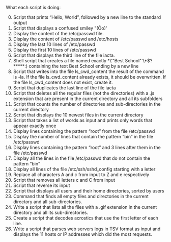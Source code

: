 What each script is doing:

0. Script that prints “Hello, World”, followed by a new line to the standard output
1. Script that displays a confused smiley "(Ôo)'
2. Display the content of the /etc/passwd file.
3. Display the content of /etc/passwd and /etc/hosts
4. Display the last 10 lines of /etc/passwd
5. Display the first 10 lines of /etc/passwd
6. Script that displays the third line of the file iacta.
7. Shell script that creates a file named exactly \*\\'"Best School"\'\\*$\?\*\*\*\*\*:) containing the text Best School ending by a new line
8. Script that writes into the file ls_cwd_content the result of the command ls -la. If the file ls_cwd_content already exists, it should be overwritten. If the file ls_cwd_content does not exist, create it.
9. Script that duplicates the last line of the file iacta
10. Script that deletes all the regular files (not the directories) with a .js extension that are present in the current directory and all its subfolders
11. Script that counts the number of directories and sub-directories in the current directory
12. Script that displays the 10 newest files in the current directory
13. Script that takes a list of words as input and prints only words that appear exactly once
14. Display lines containing the pattern “root” from the file /etc/passwd
15. Display the number of lines that contain the pattern “bin” in the file /etc/passwd
16. Display lines containing the pattern “root” and 3 lines after them in the file /etc/passwd
17. Display all the lines in the file /etc/passwd that do not contain the pattern “bin”
18. Display all lines of the file /etc/ssh/sshd_config starting with a letter
19. Replace all characters A and c from input to Z and e respectively
20. Script that removes all letters c and C from input
21. Script that reverse its input
22. Script that displays all users and their home directories, sorted by users
23. Command that finds all empty files and directories in the current directory and all sub-directories.
24. Write a script that lists all the files with a .gif extension in the current directory and all its sub-directories.
25. Create a script that decodes acrostics that use the first letter of each line.
26. Write a script that parses web servers logs in TSV format as input and displays the 11 hosts or IP addresses which did the most requests.
